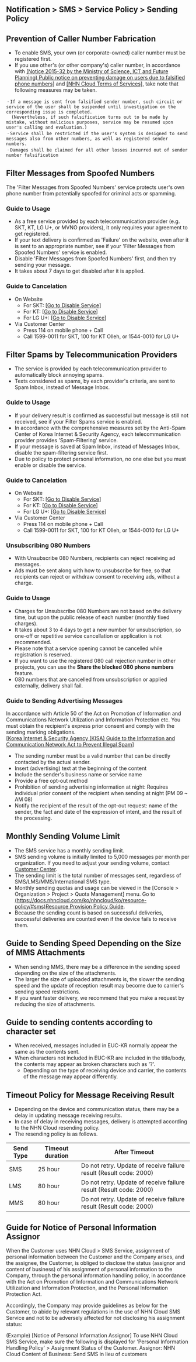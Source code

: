 ## Notification > SMS > Service Policy > Sending Policy

<span id='fabrication-number'></span>
## Prevention of Caller Number Fabrication
+ To enable SMS, your own (or corporate-owned) caller number must be registered first.
+ If you use other's (or other company's) caller number, in accordance with <a href="https://www.msit.go.kr/bbs/view.do?sCode=user&mId=108&mPid=103&bbsSeqNo=83&nttSeqNo=1259891" target="_blank">(Notice 2015-32 by the Ministry of Science, ICT and Future Planning) Public notice on preventing damage on users due to falsified phone numbers]</a> and <a href="https://www.toast.com/terms/terms-service" target="_blank">[NHN Cloud Terms of Services]</a>, take note that following measures may be taken.


```
ㆍIf a message is sent from falsified sender number, such circuit or service of the user shall be suspended until investigation on the corresponding issue is completed.
  (Nevertheless, if such falsification turns out to be made by mistake, without malicious purposes, service may be resumed upon user's calling and evaluation.)
ㆍService shall be restricted if the user's system is designed to send messages also from other numbers, as well as registered sender numbers.
ㆍDamages shall be claimed for all other losses incurred out of sender number falsification
```

<span id="fraud-number"></span>
## Filter Messages from Spoofed Numbers
The 'Filter Messages from Spoofed Numbers' service protects user's own phone number from potentially spoofed for criminal acts or spamming.

### Guide to Usage
+ As a free service provided by each telecommunication provider (e.g. SKT, KT, LG U+, or MVNO providers), it only requires your agreement to get registered.
+ If your text delivery is confirmed as 'Failure' on the website, even after it is sent to an appropriate number, see if your 'Filter Messages from Spoofed Numbers' service is enabled.
+ Disable 'Filter Messages from Spoofed Numbers' first, and then try sending your message.
+ It takes about 7 days to get disabled after it is applied.

### Guide to Cancelation
+ On Website
    + For SKT: [[Go to Disable Service](http://www.tworld.co.kr/normal.do?serviceId=S_PROD2001&viewId=V_PROD2001&prod_id=NA00004406)]
    + For KT: [[Go to Disable Service](https://product.kt.com/wDic/productDetail.do?ItemCode=1047)]
    + For LG U+: [[Go to Disable Service](https://www.lguplus.com/plan/addon/addon-call-msg/LRZ0002297)]
+ Via Customer Center
    + Press 114 on mobile phone + Call
    + Call 1599-0011 for SKT, 100 for KT Olleh, or 1544-0010 for LG U+

<span id="spam-number"></span>
## Filter Spams by Telecommunication Providers
+ The service is provided by each telecommunication provider to automatically block annoying spams.
+ Texts considered as spams, by each provider's criteria, are sent to Spam Inbox, instead of Message Inbox.

### Guide to Usage
+ If your delivery result is confirmed as successful but message is still not received, see if your Filter Spams service is enabled.
+ In accordance with the comprehensive measures set by the Anti-Spam Center of Korea Internet & Security Agency, each telecommunication provider provides 'Spam-Filtering' service.
+ If your message is saved at Spam Inbox, instead of Messages Inbox, disable the spam-filtering service first.
+ Due to policy to protect personal information, no one else but you must enable or disable the service.

### Guide to Cancelation
+ On Website
    + For SKT: [[Go to Disable Service](http://www.tworld.co.kr/normal.do?serviceId=S_PROD2001&viewId=V_PROD2001&prod_id=NA00002121)]
    + For KT: [[Go to Disable Service](https://product.kt.com/wDic/productDetail.do?ItemCode=479)]
    + For LG U+: [[Go to Disable Service](https://www.lguplus.com/plan/addon/addon-call-msg/LRZ0000277)]
+ Via Customer Center
    + Press 114 on mobile phone + Call
    + Call 1599-0011 for SKT, 100 for KT Olleh, or 1544-0010 for LG U+

<span id="rejection-of-receiving-080"></span>
### Unsubscribing 080 Numbers
+ With Unsubscribe 080 Numbers, recipients can reject receiving ad messages.
+ Ads must be sent along with how to unsubscribe for free, so that recipients can reject or withdraw consent to receiving ads, without a charge.

### Guide to Usage
+ Charges for Unsubscribe 080 Numbers are not based on the delivery time, but upon the public release of each number (monthly fixed charges).
+ It takes about 3 to 4 days to get a new number for unsubscription, so one-off or repetitive service cancellation or application is not recommended.
+ Please note that a service opening cannot be cancelled while registration is reserved.
+ If you want to use the registered 080 call rejection number in other projects, you can use the **Share the blocked 080 phone numbers** feature.
+ 080 numbers that are cancelled from unsubscription or applied externally, delivery shall fail.

### Guide to Sending Advertising Messages
In accordance with Article 50 of the Act on Promotion of Information and Communications Network Utilization and Information Protection etc.
You must obtain the recipient's express prior consent and comply with the sending marking obligations.<br/>
[[Korea Internet & Security Agency (KISA) Guide to the Information and Communication Network Act to Prevent Illegal Spam](https://static.toastoven.net/prod_sms/eng/kisa_spam_guide.pdf)]
+ The sending number must be a valid number that can be directly contacted by the actual sender.
+ Insert (advertising) text at the beginning of the content
+ Include the sender's business name or service name
+ Provide a free opt-out method
+ Prohibition of sending advertising information at night: Requires individual prior consent of the recipient when sending at night (PM 09 ~ AM 08)
+ Notify the recipient of the result of the opt-out request: name of the sender, the fact and date of the expression of intent, and the result of the processing.

## Monthly Sending Volume Limit
* The SMS service has a monthly sending limit.
* SMS sending volume is initially limited to 5,000 messages per month per organization. If you need to adjust your sending volume, contact [Customer Center](https://www.nhncloud.com/kr/support/inquiry).
* The sending limit is the total number of messages sent, regardless of SMS/LMS/MMS/International SMS type.
* Monthly sending quotas and usage can be viewed in the [Console > Organization > Project > Quota Management] menu. Go to [(https://docs.nhncloud.com/ko/nhncloud/ko/resource-policy/#sms)Resource Provision Policy Guide](https://docs.nhncloud.com/en/nhncloud/en/resource-policy/#sms).
* Because the sending count is based on successful deliveries, successful deliveries are counted even if the device fails to receive them.

## Guide to Sending Speed Depending on the Size of MMS Attachments
+ When sending MMS, there may be a difference in the sending speed depending on the size of the attachments.
+ The larger the size of uploaded attachments is, the slower the sending speed and the update of reception result may become due to carrier's sending speed restrictions.
+ If you want faster delivery, we recommend that you make a request by reducing the size of attachments.

## Guide to sending contents according to character set
+ When received, messages included in EUC-KR normally appear the same as the contents sent.
+ When characters not included in EUC-KR are included in the title/body, the contents may appear as broken characters such as '?'.
    + Depending on the type of receiving device and carrier, the contents of the message may appear differently.

## Timeout Policy for Message Receiving Result
+ Depending on the device and communication status, there may be a delay in updating message receiving results.
+ In case of delay in receiving messages, delivery is attempted according to the NHN Cloud resending policy.
+ The resending policy is as follows.

| Send Type | Timeout duration | After Timeout |
|---|---|---|
| SMS | 25 hour | Do not retry. Update of receive failure result (Result code: 2000) |
| LMS | 80 hour | Do not retry. Update of receive failure result (Result code: 2000) |
| MMS | 80 hour | Do not retry. Update of receive failure result (Result code: 2000) |


<span id="private-policy"></span>
## Guide for Notice of Personal Information Assignor

When the Customer uses NHN Cloud > SMS Service, assignment of personal information between the Customer and the Company arises, and the assignee, the Customer, is obliged to disclose the status (assignor and content of business) of his assignment of personal information to the Company, through the personal information handling policy, in accordance with the Act on Promotion of Information and Communications Network Utilization and Information Protection, and the Personal Information Protection Act.

Accordingly, the Company may provide guidelines as below for the Customer, to abide by relevant regulations in the use of NHN Cloud SMS Service and not to be adversely affected for not disclosing his assignment status:

(Example)
[Notice of Personal Information Assignor]
To use NHN Cloud SMS Service, make sure the following is displayed for 'Personal Information Handling Policy' > Assignment Status of the Customer.
Assignor: NHN Cloud
Content of Business: Send SMS in lieu of customers